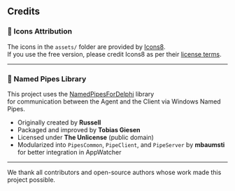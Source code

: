 ## Credits

### 🎨 Icons Attribution

The icons in the `assets/` folder are provided by [Icons8](https://icons8.com).  
If you use the free version, please credit Icons8 as per their [license terms](https://icons8.com/license).

---

### 🔌 Named Pipes Library

This project uses the [NamedPipesForDelphi](https://github.com/superflexible/NamedPipesForDelphi) library  
for communication between the Agent and the Client via Windows Named Pipes.

- Originally created by **Russell**
- Packaged and improved by **Tobias Giesen**
- Licensed under **The Unlicense** (public domain)
- Modularized into `PipesCommon`, `PipeClient`, and `PipeServer` by **mbaumsti** for better integration in AppWatcher

---

We thank all contributors and open-source authors whose work made this project possible.
